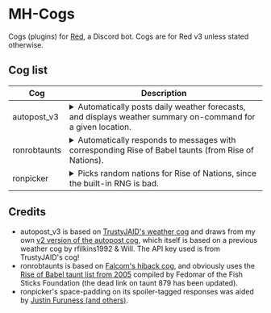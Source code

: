 # MH-Cogs
Cogs (plugins) for [Red](https://github.com/Cog-Creators/Red-DiscordBot), a Discord bot. Cogs are for Red v3 unless stated otherwise.

## Cog list
| Cog | Description |
|---|---|
| autopost_v3 | <details><summary>Automatically posts daily weather forecasts, and displays weather summary on-command for a given location.</summary> Primary commands: `[p]autopost` and `[p]weathershort` (alias `[p]ws`). ![Example of weathershort, using the "ws" command alias.](https://i.imgur.com/3Rrmxaa.png).</details> |
| ronrobtaunts | <details><summary>Automatically responds to messages with corresponding Rise of Babel taunts (from Rise of Nations).</summary>Very simple cog, made in a couple of hours. Does not convert or remove #ICON text. ![Example of RoB taunts 138 and 879.](https://i.imgur.com/jxUm630.png).</details> |
| ronpicker | <details><summary>Picks random nations for Rise of Nations, since the built-in RNG is bad.</summary> Commands: `[p]pick` and `[p]pick_s` allow dupes, `[p]pick2` and `[p]pick_s2` don't. Player count defaults to 8. ![Example of pick.](https://i.imgur.com/jXJji52.png).</details> |

## Credits
* autopost_v3 is based on [TrustyJAID's weather cog](https://github.com/TrustyJAID/Trusty-cogs) and draws from my own [v2 version of the autopost cog](https://github.com/MHLoppy/Autopost-v2), which itself is based on a previous weather cog by rfilkins1992 & Will. The API key used is from TrustyJAID's cog!
* ronrobtaunts is based on [Falcom's hiback cog](https://github.com/nmbook/FalcomBot-cogs), and obviously uses the [Rise of Babel taunt list from 2005](https://web.archive.org/web/20120502125628/http://mastersleague.net/Downloads/details/id=1.html) compiled by Fedomar of the Fish Sticks Foundation (the dead link on taunt 879 has been updated).
* ronpicker's space-padding on its spoiler-tagged responses was aided by [Justin Furuness (and others)](https://stackoverflow.com/a/62617715/16367940).
